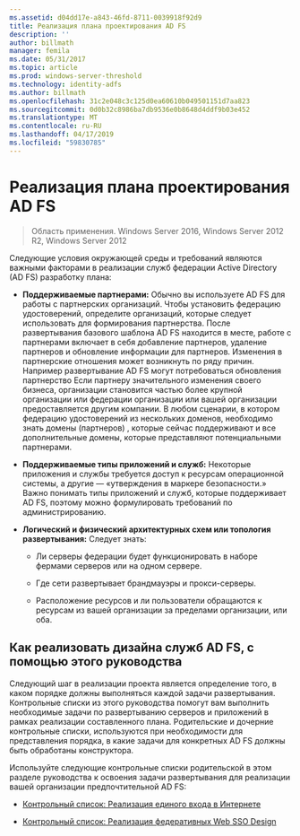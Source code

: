 ```yaml
---
ms.assetid: d04dd17e-a843-46fd-8711-0039918f92d9
title: Реализация плана проектирования AD FS
description: ''
author: billmath
manager: femila
ms.date: 05/31/2017
ms.topic: article
ms.prod: windows-server-threshold
ms.technology: identity-adfs
ms.author: billmath
ms.openlocfilehash: 31c2e048c3c125d0ea60610b049501151d7aa823
ms.sourcegitcommit: 0d0b32c8986ba7db9536e0b8648d4ddf9b03e452
ms.translationtype: MT
ms.contentlocale: ru-RU
ms.lasthandoff: 04/17/2019
ms.locfileid: "59830785"
---
```

# <a name="implementing-your-ad-fs-design-plan"></a>Реализация плана проектирования AD FS

>Область применения. Windows Server 2016, Windows Server 2012 R2, Windows Server 2012

Следующие условия окружающей среды и требований являются важными факторами в реализации служб федерации Active Directory \(AD FS\) разработку плана:  
  
-   **Поддерживаемые партнерами:** Обычно вы используете AD FS для работы с партнерских организаций. Чтобы установить федерацию удостоверений, определите организаций, которые следует использовать для формирования партнерства. После развертывания базового шаблона AD FS находится в месте, работе с партнерами включает в себя добавление партнеров, удаление партнеров и обновление информации для партнеров. Изменения в партнерские отношения может возникнуть по ряду причин. Например развертывание AD FS могут потребоваться обновления партнерство Если партнеру значительного изменения своего бизнеса, организации становится частью более крупной организации или федерации организации или вашей организации предоставляется другим компании. В любом сценарии, в котором федерацию удостоверений из нескольких доменов, необходимо знать домены \(партнеров\) , которые сейчас поддерживают и все дополнительные домены, которые представляют потенциальными партнерами.  
  
-   **Поддерживаемые типы приложений и служб:** Некоторые приложения и службы требуется доступ к ресурсам операционной системы, а другие — «утверждения в маркере безопасности.» Важно понимать типы приложений и служб, которые поддерживает AD FS, поэтому можно формулировать требований по администрированию.  
  
-   **Логический и физический архитектурных схем или топология развертывания:** Следует знать:  
  
    -   Ли серверы федерации будет функционировать в наборе фермами серверов или на одном сервере.  
  
    -   Где сети развертывает брандмауэры и прокси-серверы.  
  
    -   Расположение ресурсов и ли пользователи обращаются к ресурсам из вашей организации за пределами организации, или оба.  
  
## <a name="how-to-implement-your-ad-fs-design-using-this-guide"></a>Как реализовать дизайна служб AD FS, с помощью этого руководства  
Следующий шаг в реализации проекта является определение того, в каком порядке должны выполняться каждой задачи развертывания. Контрольные списки из этого руководства помогут вам выполнить необходимые задачи по развертыванию серверов и приложений в рамках реализации составленного плана. Родительские и дочерние контрольные списки, используются при необходимости для представления порядка, в какие задачи для конкретных AD FS должны быть обработаны конструктора.  
  
Используйте следующие контрольные списки родительской в этом разделе руководства к освоения задачи развертывания для реализации вашей организации предпочтительной AD FS:  
  
-   [Контрольный список: Реализация единого входа в Интернете](Checklist--Implementing-a-Web-SSO-Design.md)  
  
-   [Контрольный список: Реализация федеративных Web SSO Design](Checklist--Implementing-a-Federated-Web-SSO-Design.md)  
